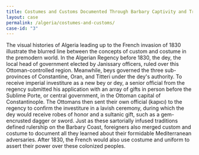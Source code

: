 ```yaml
---
title: Costumes and Customs Documented Through Barbary Captivity and Trade Accounts
layout: case
permalink: /algeria/costumes-and-customs/
case-id: "3"
---
```


The visual histories of Algeria leading up to the
French invasion of 1830 illustrate the blurred line
between the concepts of custom and costume in the
premodern world. In the Algerian Regency before 1830,
the dey, the local head of government elected by
Janissary officers, ruled over this Ottoman-controlled
region. Meanwhile, beys governed the three
sub-provinces of Constantine, Oran, and Titteri under
the dey's authority. To receive imperial investiture
as a new bey or dey, a senior official from the
regency submitted his application with an array of
gifts in person before the Sublime Porte, or central
government, in the Ottoman capital of Constantinople.
The Ottomans then sent their own official (kapıcı) to
the regency to confirm the investiture in a lavish
ceremony, during which the dey would receive robes of
honor and a sultanic gift, such as a gem-encrusted
dagger or sword. Just as these sartorially infused
traditions defined rulership on the Barbary Coast,
foreigners also merged custom and costume to document
all they learned about their formidable Mediterranean
adversaries. After 1830, the French would also use
costume and uniform to assert their power over these
colonized peoples.
